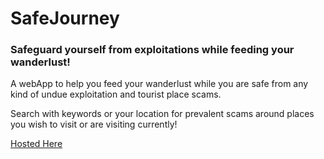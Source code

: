 # SafeJourney
### Safeguard yourself from exploitations while feeding your wanderlust!

A webApp to help you feed your wanderlust while you are safe from any kind of undue exploitation and tourist place scams.

Search with keywords or your location for prevalent scams around places you wish to visit or are visiting currently!

[Hosted Here](https://main--amazing-genie-826b6e.netlify.app/#/)
